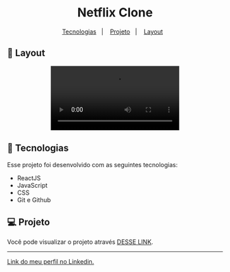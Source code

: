 <h1 align="center"> Netflix Clone </h1>

<p align="center">
  <a href="#-tecnologias">Tecnologias</a>&nbsp;&nbsp;&nbsp;|&nbsp;&nbsp;&nbsp;
  <a href="#-projeto">Projeto</a>&nbsp;&nbsp;&nbsp;|&nbsp;&nbsp;&nbsp;
  <a href="#-layout">Layout</a>&nbsp;&nbsp;&nbsp;
</p>

## 🔖 Layout

<p align="center">
  <video src="https://user-images.githubusercontent.com/111329429/201453300-a5c1afc1-89af-4f16-bc93-7213785c1c54.mp4">
</p>

## 🚀 Tecnologias

Esse projeto foi desenvolvido com as seguintes tecnologias:

- ReactJS
- JavaScript
- CSS
- Git e Github

## 💻 Projeto

Você pode visualizar o projeto através [DESSE LINK](https://app-clone-netflix.netlify.app/).

---

[Link do meu perfil no Linkedin.](https://www.linkedin.com/in/felipe-moises-4a1b58248/)
